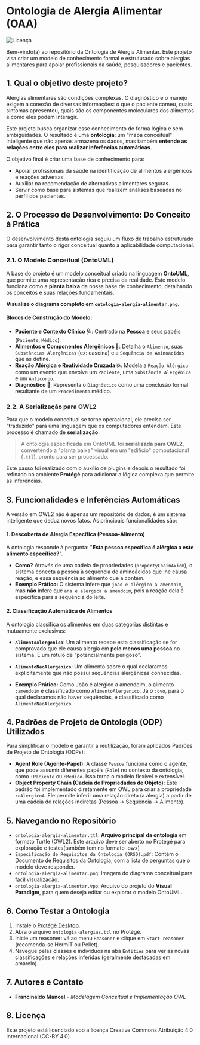 # Ontologia de Alergia Alimentar (OAA)

![Licença](https://img.shields.io/badge/license-CC--BY--4.0-blue.svg)

Bem-vindo(a) ao repositório da Ontologia de Alergia Alimentar. Este projeto visa criar um modelo de conhecimento formal e estruturado sobre alergias alimentares para apoiar profissionais da saúde, pesquisadores e pacientes.

## 1. Qual o objetivo deste projeto?

Alergias alimentares são condições complexas. O diagnóstico e o manejo exigem a conexão de diversas informações: o que o paciente comeu, quais sintomas apresentou, quais são os componentes moleculares dos alimentos e como eles podem interagir.

Este projeto busca organizar esse conhecimento de forma lógica e sem ambiguidades. O resultado é uma **ontologia**: um "mapa conceitual" inteligente que não apenas armazena os dados, mas também **entende as relações entre eles para realizar inferências automáticas**.

O objetivo final é criar uma base de conhecimento para:
* Apoiar profissionais da saúde na identificação de alimentos alergênicos e reações adversas.
* Auxiliar na recomendação de alternativas alimentares seguras.
* Servir como base para sistemas que realizem análises baseadas no perfil dos pacientes.

## 2. O Processo de Desenvolvimento: Do Conceito à Prática

O desenvolvimento desta ontologia seguiu um fluxo de trabalho estruturado para garantir tanto o rigor conceitual quanto a aplicabilidade computacional.

### 2.1. O Modelo Conceitual (OntoUML)

A base do projeto é um modelo conceitual criado na linguagem **OntoUML**, que permite uma representação rica e precisa da realidade. Este modelo funciona como a **planta baixa** da nossa base de conhecimento, detalhando os conceitos e suas relações fundamentais.

**Visualize o diagrama completo em `ontologia-alergia-alimentar.png`.**

#### Blocos de Construção do Modelo:
* **Paciente e Contexto Clínico 🩺**: Centrado na **Pessoa** e seus papéis (`Paciente`, `Médico`).
* **Alimentos e Componentes Alergênicos 🍲**: Detalha o `Alimento`, suas `Substâncias Alergênicas` (ex: caseína) e a `Sequência de Aminoácidos` que as define.
* **Reação Alérgica e Reatividade Cruzada 💥**: Modela a `Reação Alérgica` como um evento que envolve um `Paciente`, uma `Substância Alergênica` e um `Anticorpo`.
* **Diagnóstico 📝**: Representa o `Diagnóstico` como uma conclusão formal resultante de um `Procedimento` médico.

### 2.2. A Serialização para OWL2

Para que o modelo conceitual se torne operacional, ele precisa ser "traduzido" para uma linguagem que os computadores entendam. Este processo é chamado de **serialização**.

> A ontologia especificada em OntoUML foi **serializada para OWL2**, convertendo a "planta baixa" visual em um "edifício" computacional (`.ttl`), pronto para ser processado.

Este passo foi realizado com o auxílio de plugins e depois o resultado foi refinado no ambiente **Protégé** para adicionar a lógica complexa que permite as inferências.

## 3. Funcionalidades e Inferências Automáticas

A versão em OWL2 não é apenas um repositório de dados; é um sistema inteligente que deduz novos fatos. As principais funcionalidades são:

#### 1. Descoberta de Alergia Específica (Pessoa-Alimento)
A ontologia responde à pergunta: "**Esta pessoa específica é alérgica a este alimento específico?**".
* **Como?** Através de uma cadeia de propriedades (`propertyChainAxiom`), o sistema conecta a pessoa à sequência de aminoácidos que lhe causa reação, e essa sequência ao alimento que a contém.
* **Exemplo Prático:** O sistema infere que `joao é alérgico a amendoim`, mas **não** infere que `ana é alérgica a amendoim`, pois a reação dela é específica para a sequência do leite.

#### 2. Classificação Automática de Alimentos
A ontologia classifica os alimentos em duas categorias distintas e mutuamente exclusivas:
* **`AlimentoAlergenico`**: Um alimento recebe esta classificação se for comprovado que ele causa alergia em **pelo menos uma pessoa** no sistema. É um rótulo de "potencialmente perigoso".
* **`AlimentoNaoAlergenico`**: Um alimento sobre o qual declaramos explicitamente que não possui sequências alergênicas conhecidas.

* **Exemplo Prático:** Como João é alérgico a amendoim, o alimento `:amendoim` é classificado como `AlimentoAlergenico`. Já o `:ovo`, para o qual declaramos não haver sequências, é classificado como `AlimentoNaoAlergenico`.

## 4. Padrões de Projeto de Ontologia (ODP) Utilizados

Para simplificar o modelo e garantir a reutilização, foram aplicados Padrões de Projeto de Ontologia (ODPs):

* **Agent Role (Agente-Papel)**: A classe `Pessoa` funciona como o agente, que pode assumir diferentes papéis (`Role`) no contexto da ontologia, como `:Paciente` ou `:Medico`. Isso torna o modelo flexível e extensível.
* **Object Property Chain (Cadeia de Propriedades de Objeto)**: Este padrão foi implementado diretamente em OWL para criar a propriedade `:eAlergicoA`. Ele permite inferir uma relação direta (a alergia) a partir de uma cadeia de relações indiretas (Pessoa -> Sequência -> Alimento).

## 5. Navegando no Repositório

* `ontologia-alergia-alimentar.ttl`: **Arquivo principal da ontologia** em formato Turtle (OWL2). Este arquivo deve ser aberto no Protégé para exploração e testes(também tem no formato .owx)
* `Especificação de Requisitos da Ontologia (ORSD).pdf`: Contém o Documento de Requisitos da Ontologia, com a lista de perguntas que o modelo deve responder.
* `ontologia-alergia-alimentar.png`: Imagem do diagrama conceitual para fácil visualização.
* `ontologia-alergia-alimentar.vpp`: Arquivo do projeto do **Visual Paradigm**, para quem deseja editar ou explorar o modelo OntoUML.

## 6. Como Testar a Ontologia

1.  Instale o [Protégé Desktop](https://protege.stanford.edu/).
2.  Abra o arquivo `ontologia-alergias.ttl` no Protégé.
3.  Inicie um reasoner: vá ao menu `Reasoner` e clique em `Start reasoner` (recomenda-se HermiT ou Pellet).
4.  Navegue pelas classes e indivíduos na aba `Entities` para ver as novas classificações e relações inferidas (geralmente destacadas em amarelo).

## 7. Autores e Contato

* **Francinaldo Manoel** - *Modelagem Conceitual e Implementação OWL*

## 8. Licença

Este projeto está licenciado sob a licença Creative Commons Atribuição 4.0 Internacional (CC-BY 4.0).
